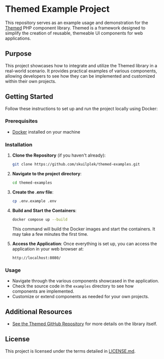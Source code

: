 # Themed Example Project

This repository serves as an example usage and demonstration for the [Themed](https://github.com/skuilplek/themed) PHP component library. Themed is a framework designed to simplify the creation of reusable, themeable UI components for web applications.

## Purpose

This project showcases how to integrate and utilize the Themed library in a real-world scenario. It provides practical examples of various components, allowing developers to see how they can be implemented and customized within their own projects.

## Getting Started

Follow these instructions to set up and run the project locally using Docker:

### Prerequisites

- [Docker](https://www.docker.com/get-started) installed on your machine

### Installation

1. **Clone the Repository** (if you haven't already):
   ```bash
   git clone https://github.com/skuilplek/themed-examples.git
   ```

2. **Navigate to the project directory**:
   ```bash
   cd themed-examples
   ```

3. **Create the .env file**:
   ```bash
   cp .env.example .env
   ```

4. **Build and Start the Containers**:
   ```bash
   docker compose up --build
   ```
   This command will build the Docker images and start the containers. It may take a few minutes the first time.

5. **Access the Application**:
   Once everything is set up, you can access the application in your web browser at:
   ```
   http://localhost:8080/
   ```

### Usage

- Navigate through the various components showcased in the application.
- Check the source code in the `examples` directory to see how components are implemented.
- Customize or extend components as needed for your own projects.

## Additional Resources

- [See the Themed GitHub Repository](https://github.com/skuilplek/themed) for more details on the library itself.

## License

This project is licensed under the terms detailed in [LICENSE.md](LGPLv3+).